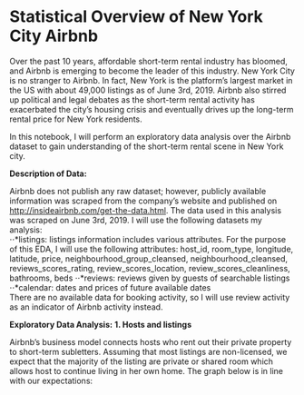 # Statistical Overview of New York City Airbnb
  Over the past 10 years, affordable short-term rental industry has bloomed, and Airbnb is emerging to become the leader of this industry. New York City is no stranger to Airbnb. In fact, New York is the platform’s largest market in the US with about 49,000 listings as of June 3rd, 2019. Airbnb also stirred up political and legal debates as the short-term rental activity has exacerbated the city’s housing crisis and eventually drives up the long-term rental price for New York residents. 

  In this notebook, I will perform an exploratory data analysis over the Airbnb dataset to gain understanding of the short-term rental scene in New York city.  

**Description of Data:**

  Airbnb does not publish any raw dataset; however, publicly available information was scraped from the company’s website and published on http://insideairbnb.com/get-the-data.html. The data used in this analysis was scraped on June 3rd, 2019. I will use the following datasets my analysis:  
⋅⋅*listings: listings information includes various attributes. For the purpose of this EDA, I will use the following attributes: host_id, room_type, longitude, latitude, price, neighbourhood_group_cleansed, neighbourhood_cleansed, reviews_scores_rating, review_scores_location, review_scores_cleanliness, bathrooms, beds
⋅⋅*reviews: reviews given by guests of searchable listings
⋅⋅*calendar: dates and prices of future available dates  
There are no available data for booking activity, so I will use review activity as an indicator of Airbnb activity instead. 

**Exploratory Data Analysis:**
**1.	Hosts and listings**

  Airbnb’s business model connects hosts who rent out their private property to short-term subletters. Assuming that most listings are non-licensed, we expect that the majority of the listing are private or shared room which allows host to continue living in her own home. The graph below is in line with our expectations:
